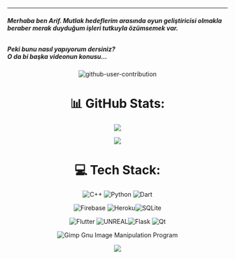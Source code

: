 ---

<h5>
  Merhaba ben Arif. Mutlak hedeflerim arasında oyun geliştiricisi olmakla beraber merak duyduğum işleri tutkuyla özümsemek var.
  
  <br>Peki bunu nasıl yapıyorum dersiniz?</br>
  O da bi başka videonun konusu...

</h5>

<div align="center">

![github-user-contribution](https://github.com/Helmssyss/Helmssyss/assets/84701901/340592e9-763a-4307-a2f3-2811f1578e66)
</div>

# <div align="center">📊 GitHub Stats:</div>
<div align="center">
  
  ![](https://github-readme-streak-stats.herokuapp.com/?user=Helmssyss&theme=dracula&hide_border=false)

  ![](https://github-readme-stats.vercel.app/api/top-langs/?username=Helmssyss&theme=dracula&hide_border=false&include_all_commits=true&count_private=true&layout=compact)
  
 <!-- ![Top Langs](https://github-readme-stats-git-masterrstaa-rickstaa.vercel.app/api/top-langs/?username=Helmssyss&theme=dracula) -->

</div>

# <div align="center">💻 Tech Stack:</div>
<div align="center">
  
![C++](https://img.shields.io/badge/c++-%2300599C.svg?style=for-the-badge&logo=c%2B%2B&logoColor=white) ![Python](https://img.shields.io/badge/python-3670A0?style=for-the-badge&logo=python&logoColor=ffdd54)  ![Dart](https://img.shields.io/badge/dart-%230175C2.svg?style=for-the-badge&logo=dart&logoColor=white) 
</div>

<div align="center">
  
![Firebase](https://img.shields.io/badge/firebase-%23039BE5.svg?style=for-the-badge&logo=firebase) ![Heroku](https://img.shields.io/badge/heroku-%23430098.svg?style=for-the-badge&logo=heroku&logoColor=white)![SQLite](https://img.shields.io/badge/sqlite-%2307405e.svg?style=for-the-badge&logo=sqlite&logoColor=white)
</div>

<div align="center">
  
![Flutter](https://img.shields.io/badge/Flutter-%2302569B.svg?style=for-the-badge&logo=Flutter&logoColor=white) ![UNREAL](https://img.shields.io/badge/unreal-%2320232a.svg?style=for-the-badge&logo=unreal-engine&logoColor=white)![Flask](https://img.shields.io/badge/flask-%23000.svg?style=for-the-badge&logo=flask&logoColor=white) ![Qt](https://img.shields.io/badge/Qt-%23217346.svg?style=for-the-badge&logo=Qt&logoColor=white)
</div>

<div align="center">
  
![Gimp Gnu Image Manipulation Program](https://img.shields.io/badge/Gimp-657D8B?style=for-the-badge&logo=gimp&logoColor=FFFFFF) 

![](https://komarev.com/ghpvc/?username=Helmssyss&color=blueviolet&style=flat-square)
</div>
